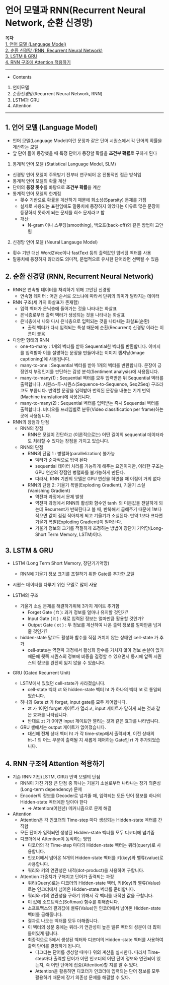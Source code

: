 # 언어 모델과 RNN(Recurrent Neural Network, 순환 신경망)

**목차**  
[1. 언어 모델 (Language Model)](#1-언어-모델-language-model)  
[2. 순환 신경망 (RNN, Recurrent Neural Network)](#2-순환-신경망-rnn-recurrent-neural-network)  
[3. LSTM & GRU](#3-lstm--gru)  
[4. RNN 구조에 Attention 적용하기](#4-rnn-구조에-attention-적용하기)  



---
* Contents
1. 언어모델
2. 순환신경망(Recurrent Neural Network, RNN)
3. LSTM과 GRU
4. Attention

---

## 1. 언어 모델 (Language Model)
* 언어 모델(Language Model)이란 문장과 같은 단어 시퀀스에서 각 단어의 확률을 계산하는 모델
* 앞 단어 들이 등장했을 때 특정 단어가 등장할 확률을 **조건부 확률**로 구하게 된다


1. 통계적 언어 모델 (Statistical Language Model, SLM)
* 신경망 언어 모델이 주목받기 전부터 연구되어 온 전통적인 접근 방식입
* 통계적 언어 모델의 확률 계산
* 단어의 **등장 횟수**를 바탕으로 **조건부 확률**을 계산
* 통계적 언어 모델의 한계점
  * 횟수 기반으로 확률을 계산하기 때문에 희소성(Sparsity) 문제를 가짐
  * 실제로 사용되는 표현임에도 말뭉치에 등장하지 않았다는 이유로 많은 문장이 등장하지 못하게 되는 문제를 희소 문제라고 함
  * 개선:
    * N-gram 이나 스무딩(smoothing), 백오프(back-off)와 같은 방법이 고안됨

2. 신경망 언어 모델 (Neural Langauge Model)
* 횟수 기반 대신 Word2Vec이나 fastText 등의 출력값인 임베딩 벡터를 사용
* 말뭉치에 등장하지 않더라도 의미적, 문법적으로 유사한 단어라면 선택될 수 있음
  

## 2. 순환 신경망 (RNN, Recurrent Neural Network)
* RNN은 연속형 데이터를 처리하기 위해 고안된 신경망
  * 연속형 데이터 : 어떤 순서로 오느냐에 따라서 단위의 의미가 달라지는 데이터
* RNN 구조(세 가지 화살표가 존재함)
  * 입력 벡터가 은닉층에 들어가는 것을 나타내는 화살표
  * 은닉층로부터 출력 벡터가 생성되는 것을 나타내는 화살표
  * 은닉층에서 나와 다시 은닉층으로 입력되는 것을 나타내는 화살표(순환)
    * 출력 벡터가 다시 입력되는 특성 때문에 순환(Recurrent) 신경망 이라는 이름이 붙음
* 다양한 형태의 RNN
  * one-to-many : 1개의 벡터를 받아 Sequential한 벡터를 반환합니다. 이미지를 입력받아 이를 설명하는 문장을 만들어내는 이미지 캡셔닝(Image captioning)에 사용됩니다.
  * many-to-one : Sequential 벡터를 받아 1개의 벡터를 반환합니다. 문장이 긍정인지 부정인지를 판단하는 감성 분석(Sentiment analysis)에 사용됩니다.
  * many-to-many(1) : Sequential 벡터를 모두 입력받은 뒤 Sequential 벡터를 출력합니다. 시퀀스-투-시퀀스(Sequence-to-Sequence, Seq2Seq) 구조라고도 부릅니다. 번역할 문장을 입력받아 번역된 문장을 내놓는 기계 번역(Machine translation)에 사용됩니다.
  * many-to-many(2) : Sequential 벡터를 입력받는 즉시 Sequential 벡터를 출력합니다. 비디오를 프레임별로 분류(Video classification per frame)하는 곳에 사용됩니다.
* RNN의 장점과 단점
  * RNN의 장점
    * RNN은 모델이 간단하고 (이론적으로는) 어떤 길이의 sequential 데이터라도 처리할 수 있다는 장점을 가지고 있습니다.
  * RNN의 단점
    * RNN의 단점 1 : 병렬화(parallelization) 불가능
      * 벡터가 순차적으로 입력 된다
      * sequential 데이터 처리를 가능하게 해주는 요인이지만, 이러한 구조는 GPU 연산의 장점인 병렬화를 불가능하게 만든다.
      * 따라서, RNN 기반의 모델은 GPU 연산을 하였을 때 이점이 거의 없다
    * RNN의 단점 2: 기울기 폭발(Exploding Gradient), 기울기 소실(Vanishing Gradient)
      * 역전파 과정에서 문제 발생
      * 역전파 과정에서 RNN의 활성화 함수인 $\tanh$ 의 미분값을 전달하게 되는데 Recurrent가 반복된다고 볼 때, 반복해서 곱해주기 때문에 1보다 작으면 값이 점점 작아지게 되고 기울기가 소실된다. 만약 1보다 크다면 기울기 폭발(Exploding Gradient)이 일어난다.
      * 기울기 정보의 크기를 적절하게 조정하는 방법이 장단기 기억망(Long-Short Term Memory, LSTM)이다.

## 3. LSTM & GRU
* LSTM (Long Term Short Memory, 장단기기억망)
  * RNN에 기울기 정보 크기를 조절하기 위한 Gate를 추가한 모델
* 시퀀스 데이터를 다루기 위한 모델로 많이 사용
* LSTM의 구조
  * 기울기 소실 문제를 해결하기위해 3가지 게이트 추가함
    * Forget Gate ( ft ): 과거 정보를 얼마나 유지할 것인가?
    * Input Gate ( it ) : 새로 입력된 정보는 얼마만큼 활용할 것인가?
    * Output Gate ( ot ) : 두 정보를 계산하여 나온 출력 정보를 얼마만큼 넘겨줄 것인가?
  * hidden-state 말고도 활성화 함수를 직접 거치지 않는 상태인 cell-state 가 추가
    * cell-state는 역전파 과정에서 활성화 함수를 거치지 않아 정보 손실이 없기 때문에 뒷쪽 시퀀스의 정보에 비중을 결정할 수 있으면서 동시에 앞쪽 시퀀스의 정보를 완전히 잃지 않을 수 있습니다.

* GRU (Gated Recurrent Unit)
  * LSTM에서 있었던 cell-state가 사라졌습니다.
    * cell-state 벡터  ct  ​와 hidden-state 벡터  ht ​가 하나의 벡터  ht ​로 통일되었습니다.
  * 하나의 Gate  zt 가 forget, input gate를 모두 제어합니다.
    * zt 가 1이면 forget 게이트가 열리고, input 게이트가 닫히게 되는 것과 같은 효과를 나타냅니다.
    * 반대로  zt 가 0이면 input 게이트만 열리는 것과 같은 효과를 나타냅니다.
  * GRU 셀에서는 output 게이트가 없어졌습니다.
    * 대신에 전체 상태 벡터  ht  가 각 time-step에서 출력되며, 이전 상태의  ht−1  의 어느 부분이 출력될 지 새롭게 제어하는 Gate인  rt  가 추가되었습니다.

## 4. RNN 구조에 Attention 적용하기
* 기존 RNN 기반(LSTM, GRU) 번역 모델의 단점
  * RNN이 가진 가장 큰 단점 중 하나는 기울기 소실로부터 나타나는 장기 의존성(Long-term dependency) 문제
  *  Encoder의 정보를 Decoder로 넘겨줄 때, 입력되는 모든 단어 정보를 하나의 Hidden-state 벡터에만 담아야 한다
     *  &rArr; Attention(어텐션) 메커니즘으로 문제 해결
* Attention
  * Attention은 각 인코더의 Time-step 마다 생성되는 Hidden-state 벡터를 간직함
  * 모든 단어가 입력되면 생성된 Hidden-state 벡터를 모두 디코더에 넘겨줌
  * 디코더에서 Attention이 동작하는 방법
    * 디코더의 각 Time-step 마다의 Hidden-state 벡터는 쿼리(query)로 사용합니다.
    * 인코더에서 넘어온 N개의 Hidden-state 벡터를 키(key)와 밸류(value)로 사용합니다.
    * 쿼리와 키의 연관성은 내적(dot-product)을 사용하여 구합니다.
  * Attention 가중치가 구해지고 단어가 출력되는 과정
    * 쿼리(Query)로는 디코더의 Hidden-state 벡터, 키(Key)와 밸류(Value)로는 인코더에서 넘어온 Hidden-state 벡터를 준비합니다.
    * 쿼리와 키의 연관성을 구하기 위해서 각 벡터를 내적한 값을 구합니다.
    * 이 값에 소프트맥스(Softmax) 함수를 취해줍니다.
    * 소프트맥스의 결과값에 밸류(Value)인 인코더에서 넘어온 Hidden-state 벡터를 곱해줍니다.
    * 결과로 나오는 벡터를 모두 더해줍니다.
    * 이 벡터의 성분 중에는 쿼리-키 연관성이 높은 밸류 벡터의 성분이 더 많이 들어있게 됩니다.
    * 최종적으로 5에서 생성된 벡터와 디코더의 Hidden-state 벡터를 사용하여 출력 단어를 결정하게 됩니다.
      * 디코더는 단어를 생성할 때마다 위의 계산을 실시한다. 따라서 Time-step마다 출력할 단어가 어떤 인코더의 어떤 단어 정보와 연관되어 있는지, 즉 어떤 단어에 집중(Attention)할 지를 알 수 있다.
      * Attention을 활용하면 디코더가 인코더에 입력되는 단어 정보를 모두 활용하기 때문에 장기 의존성 문제를 해결할 수 있다.